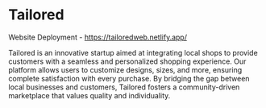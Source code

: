 # Tailored

Website Deployment - https://tailoredweb.netlify.app/

Tailored is an innovative startup aimed at integrating local shops to provide customers with a seamless and personalized shopping experience. Our platform allows users to customize designs, sizes, and more, ensuring complete satisfaction with every purchase. By bridging the gap between local businesses and customers, Tailored fosters a community-driven marketplace that values quality and individuality.
